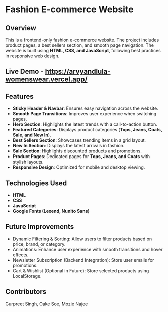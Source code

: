 # Fashion E-commerce Website

## Overview
This is a frontend-only fashion e-commerce website. The project includes product pages, a best sellers section, and smooth page navigation. The website is built using **HTML, CSS, and JavaScript**, following best practices in responsive web design.
## Live Demo - https://arvyandlula-womenswear.vercel.app/

## Features
- **Sticky Header & Navbar**: Ensures easy navigation across the website.
- **Smooth Page Transitions**: Improves user experience when switching pages.
- **Hero Section**: Highlights the latest trends with a call-to-action button.
- **Featured Categories**: Displays product categories (**Tops, Jeans, Coats, Sale, and New In**).
- **Best Sellers Section**: Showcases trending items in a grid layout.
- **New In Section**: Displays the latest arrivals in fashion.
- **Sale Section**: Highlights discounted products and promotions.
- **Product Pages**: Dedicated pages for **Tops, Jeans, and Coats** with stylish layouts.
- **Responsive Design**: Optimized for mobile and desktop viewing.

## Technologies Used
- **HTML**
- **CSS**
- **JavaScript**
- **Google Fonts (Lexend, Nunito Sans)**

## Future Improvements
- Dynamic Filtering & Sorting: Allow users to filter products based on price, brand, or category.
- Animations: Enhance user experience with smooth transitions and hover effects.
- Newsletter Subscription (Backend Integration): Store user emails for promotions.
- Cart & Wishlist (Optional in Future): Store selected products using LocalStorage.

## Contributors
Gurpreet Singh, Oake Soe, Mozie Najee
